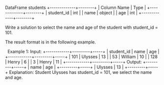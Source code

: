 DataFrame students
+-------------+--------+
| Column Name | Type   |
+-------------+--------+
| student_id  | int    |
| name        | object |
| age         | int    |
+-------------+--------+



Write a solution to select the name and age of the student with student_id = 101.

The result format is in the following example.

 
Example 1:
Input:
+------------+---------+-----+
| student_id | name    | age |
+------------+---------+-----+
| 101        | Ulysses | 13  |
| 53         | William | 10  |
| 128        | Henry   | 6   |
| 3          | Henry   | 11  |
+------------+---------+-----+
Output:
+---------+-----+
| name    | age | 
+---------+-----+
| Ulysses | 13  |
+---------+-----+
Explanation:
Student Ulysses has student_id = 101, we select the name and age.
